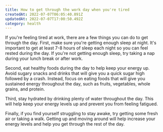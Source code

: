 ```yaml
---
title: How to get through the work day when you're tired
createdAt: 2022-07-07T06:05:40.891Z
updatedAt: 2022-07-07T17:00:50.492Z
category: health
---
```


If you're feeling tired at work, there are a few things you can do to get through the day. First, make sure you're getting enough sleep at night. It's important to get at least 7-8 hours of sleep each night so you can feel rested during the day. If you're not getting enough sleep, try taking a nap during your lunch break or after work.

Second, eat healthy foods during the day to help keep your energy up. Avoid sugary snacks and drinks that will give you a quick sugar high followed by a crash. Instead, focus on eating foods that will give you sustained energy throughout the day, such as fruits, vegetables, whole grains, and protein.

Third, stay hydrated by drinking plenty of water throughout the day. This will help keep your energy levels up and prevent you from feeling fatigued.

Finally, if you find yourself struggling to stay awake, try getting some fresh air or taking a walk. Getting up and moving around will help increase your energy levels and help you get through the rest of the day.
